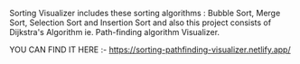 Sorting Visualizer includes these sorting algorithms : 
Bubble Sort, Merge Sort, Selection Sort and Insertion Sort
and also this project consists of Dijkstra's Algorithm ie. Path-finding algorithm Visualizer.

YOU CAN FIND IT HERE :- https://sorting-pathfinding-visualizer.netlify.app/

